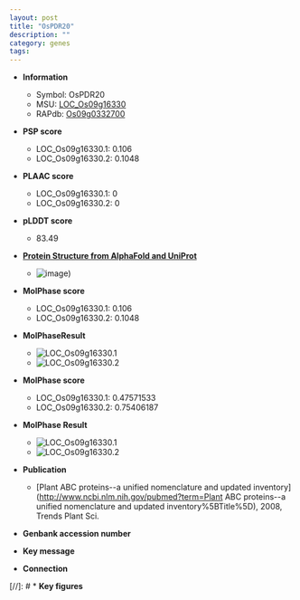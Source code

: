 ```yaml
---
layout: post
title: "OsPDR20"
description: ""
category: genes
tags: 
---
```


* **Information**  
    + Symbol: OsPDR20  
    + MSU: [LOC_Os09g16330](http://rice.plantbiology.msu.edu/cgi-bin/ORF_infopage.cgi?orf=LOC_Os09g16330)  
    + RAPdb: [Os09g0332700](http://rapdb.dna.affrc.go.jp/viewer/gbrowse_details/irgsp1?name=Os09g0332700)  

* **PSP score**  
    + LOC_Os09g16330.1: 0.106 
    + LOC_Os09g16330.2: 0.1048 

* **PLAAC score**  
    + LOC_Os09g16330.1: 0 
    + LOC_Os09g16330.2: 0 

* **pLDDT score**
    + 83.49

* **[Protein Structure from AlphaFold and UniProt](https://www.uniprot.org/uniprotkb/A3BXL8/entry#structure)**
    + ![image](https://ricepsp.github.io/images/A/AF-A3BXL8-F1.png))

* **MolPhase score**
    + LOC_Os09g16330.1: 0.106
    + LOC_Os09g16330.2: 0.1048

* **MolPhaseResult**
    + ![LOC_Os09g16330.1](https://ricepsp.github.io/pictures/LOC_Os09g/LOC_Os09g16330.1.png)
    + ![LOC_Os09g16330.2](https://ricepsp.github.io/pictures/LOC_Os09g/LOC_Os09g16330.2.png)

* **MolPhase score**
    + LOC_Os09g16330.1: 0.47571533
    + LOC_Os09g16330.2: 0.75406187

* **MolPhase Result**
    + ![LOC_Os09g16330.1](https://304243504.github.io/Pictures/LOC_Os09g/LOC_Os09g16330.1.png)
    + ![LOC_Os09g16330.2](https://304243504.github.io/Pictures/LOC_Os09g/LOC_Os09g16330.2.png)

* **Publication**  
    + [Plant ABC proteins--a unified nomenclature and updated inventory](http://www.ncbi.nlm.nih.gov/pubmed?term=Plant ABC proteins--a unified nomenclature and updated inventory%5BTitle%5D), 2008, Trends Plant Sci.

* **Genbank accession number**  

* **Key message**  

* **Connection**  

[//]: # * **Key figures**  


